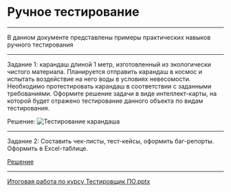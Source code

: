 # Ручное тестирование
---
В данном документе представлены примеры практических навыков ручного тестирования
***
Задание 1: карандаш длиной 1 метр, изготовленный из экологически чистого материала. Планируется отправить карандаш в космос и испытать воздействие на него воды в условиях невесомости. Необходимо протестировать карандаш в соответствии с заданными требованиями. Оформите решение задачи в виде интеллект-карты, на которой будет отражено тестирование данного объекта по видам тестирования.

Решение:
![Тестирование карандаша](https://github.com/user-attachments/assets/3800c06b-21c0-430e-97ea-4e21d2bf5ea8)
***

Задание 2: Составить чек-листы, тест-кейсы, оформить баг-репорты. Оформить в Excel-таблице.

[Решение](https://docs.google.com/spreadsheets/d/1ID-otB0Pxybpbt79wGAFqwsoCOJ52zNPfo-DCjxMKrY/edit?usp=sharing)
***

[Итоговая работа по курсу Тестировщик ПО.pptx](https://github.com/user-attachments/files/18482632/default.pptx)
